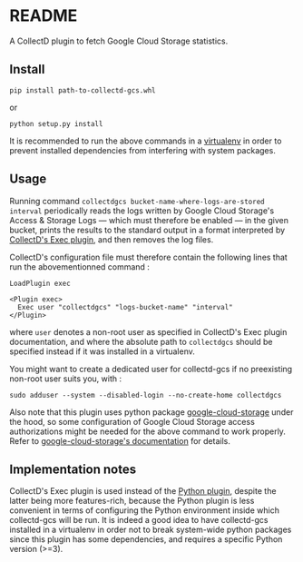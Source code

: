 # README #

A CollectD plugin to fetch Google Cloud Storage statistics.

## Install ##

```
pip install path-to-collectd-gcs.whl
```

or

```
python setup.py install
```

It is recommended to run the above commands in a [virtualenv](https://virtualenv.pypa.io/en/latest/) in order to prevent installed dependencies from interfering with system packages.

## Usage ##

Running command `collectdgcs bucket-name-where-logs-are-stored interval` periodically reads the logs written by Google Cloud Storage's Access & Storage Logs — which must therefore be enabled — in the given bucket, prints the results to the standard output in a format interpreted by [CollectD's Exec plugin](https://collectd.org/wiki/index.php/Plugin:Exec), and then removes the log files.

CollectD's configuration file must therefore contain the following lines that run the abovementionned command :

```
LoadPlugin exec

<Plugin exec>
  Exec user "collectdgcs" "logs-bucket-name" "interval"
</Plugin>
```

where `user` denotes a non-root user as specified in CollectD's Exec plugin documentation, and where the absolute path to `collectdgcs` should be specified instead if it was installed in a virtualenv.

You might want to create a dedicated user for collectd-gcs if no preexisting non-root user suits you, with :

```
sudo adduser --system --disabled-login --no-create-home collectdgcs
```

Also note that this plugin uses python package [google-cloud-storage](https://pypi.org/project/google-cloud-storage/) under the hood, so some configuration of Google Cloud Storage access authorizations might be needed for the above command to work properly. Refer to [google-cloud-storage's documentation](https://cloud.google.com/storage/docs/reference/libraries#setting_up_authentication) for details.

## Implementation notes ##

CollectD's Exec plugin is used instead of the [Python plugin](https://collectd.org/wiki/index.php/Plugin:Python), despite the latter being more features-rich, because the Python plugin is less convenient in terms of configuring the Python environment inside which collectd-gcs will be run. It is indeed a good idea to have collectd-gcs installed in a virtualenv in order not to break system-wide python packages since this plugin has some dependencies, and requires a specific Python version (>=3).

